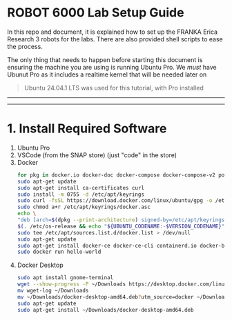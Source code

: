 # ROBOT 6000 Lab Setup Guide

In this repo and document, it is explained how to set up the FRANKA Erica Research 3 robots for the labs. There are also provided shell scripts to ease the process.

The only thing that needs to happen before starting this document is ensuring the machine you are using is running Ubuntu Pro. We _must_ have Ubunut Pro as it includes a realtime kernel that will be needed later on

> Ubuntu 24.04.1 LTS was used for this tutorial, with Pro installed

---

---

# 1. Install Required Software

1. Ubuntu Pro
2. VSCode (from the SNAP store) (just "code" in the store)
3. Docker
   ```bash
   for pkg in docker.io docker-doc docker-compose docker-compose-v2 podman-docker containerd runc; do sudo apt-get remove $pkg; done
   sudo apt-get update
   sudo apt-get install ca-certificates curl
   sudo install -m 0755 -d /etc/apt/keyrings
   sudo curl -fsSL https://download.docker.com/linux/ubuntu/gpg -o /etc/apt/keyrings/docker.asc
   sudo chmod a+r /etc/apt/keyrings/docker.asc
   echo \
   "deb [arch=$(dpkg --print-architecture) signed-by=/etc/apt/keyrings/docker.asc] https://download.docker.com/linux/ubuntu \
   $(. /etc/os-release && echo "${UBUNTU_CODENAME:-$VERSION_CODENAME}") stable" | \
   sudo tee /etc/apt/sources.list.d/docker.list > /dev/null
   sudo apt-get update
   sudo apt-get install docker-ce docker-ce-cli containerd.io docker-buildx-plugin docker-compose-plugin
   sudo docker run hello-world
   ```
4. Docker Desktop
   ```bash
   sudo apt install gnome-terminal
   wget --show-progress -P ~/Downloads https://desktop.docker.com/linux/main/amd64/docker-desktop-amd64.deb?utm_source=docker&utm_medium=webreferral&utm_campaign=docs-driven-download-linux-amd64&_gl=1*1j7ak6n*_gcl_au*MTk3NDA2NzExNC4xNzU0NDE3Nzgx*_ga*MTA3MDI4MzI1Ny4xNzU0NDE3NzIx*_ga_XJWPQMJYHQ*czE3NTUxOTM0MjckbzMkZzEkdDE3NTUxOTM2NDgkajEyJGwwJGgw
   mv wget-log ~/Downloads
   mv ~/Downloads/docker-desktop-amd64.deb?utm_source=docker ~/Downloads/docker-desktop-amd64.deb
   sudo apt-get update
   sudo apt-get install ~/Downloads/docker-desktop-amd64.deb
   ```
